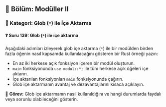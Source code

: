 ## 📘 Bölüm: Modüller II  
### 🔹 Kategori: Glob (`*`) ile İçe Aktarma  
#### ❓ Soru 139: Glob (`*`) ile içe aktarma

Aşağıdaki adımları izleyerek glob içe aktarma (`*`) ile bir modülden birden fazla öğenin nasıl kapsamda kullanılacağını gösteren bir Rust örneği yazın:

- En az iki herkese açık fonksiyon içeren bir modül oluşturun.
- `main` fonksiyonunda `use modul::*;` ile tüm herkese açık öğeleri içe aktarın.
- İçe aktarılan fonksiyonları `main` fonksiyonunda çağırın.
- Glob içe aktarmanın avantaj ve dezavantajlarını kısaca açıklayın.

🔧 **Görev:** Glob içe aktarmanın nasıl kullanıldığını ve hangi durumlarda faydalı veya sorunlu olabileceğini gösterin.
